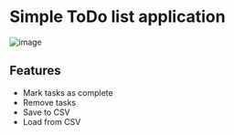 # Simple ToDo list application

![image](https://github.com/user-attachments/assets/d67d7d73-6b0c-43e3-b402-74122e7bbaf8)


## Features
- Mark tasks as complete
- Remove tasks
- Save to CSV
- Load from CSV
